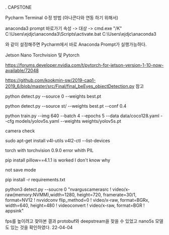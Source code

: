. CAPSTONE

Pycharm Terminal 수정 방법 (아나콘다와 연동 하기 위해서)

anaconda3 prompt 바로가기 속성 -> 대상 -> cmd.exe "/K" C:\Users\ejdjc\anaconda3\Scripts\activate.bat C:\Users\ejdjc\anaconda3

와 같이 설정해주면 Pycharm에서 바로 Anaconda Prompt가 실행가능하다.

Jetson Nano Torchvision 및 Pytorch

https://forums.developer.nvidia.com/t/pytorch-for-jetson-version-1-10-now-available/72048

https://github.com/kookmin-sw/2019-cap1-2019_6/blob/master/src/Final/final_beEyes_objectDetection.py 참고

python detect.py --source 0 --weights best.pt 

python detect.py --source st/ --weights best.pt --conf 0.4

python train.py --img 640 --batch 4 --epochs 5 --data data/coco128.yaml --cfg models/yolov5s.yaml --weights weights/yolov5s.pt


camera check

sudo apt-get install v4l-utils
v4l2-ctl --list-devices

torch with torchvision 0.9.0 error whith PIL 

pip install pillow==4.1.1 is worked I don't know why

not save mode

pip install -r requirements.txt

python3 detect.py --soucre 0 "nvarguscamerasrc ! video/x-raw(memory:NVMM),width=1280, height=720, framerate=30/1, format=NV12 ! nvvidconv flip_method=0 ! video/x-raw, format=BGRx, width=640, height=480 ! videoconvert ! video/x-raw, format=BGR ! appsink"

fps를 높이려고 찾아본 결과 protobuf와 deepstream을 찾을 수 있었고 nano5s 모델도 있는 것을 확인하였다. 22-04-04

